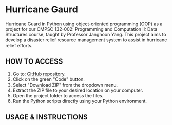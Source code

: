 # Hurricane Gaurd
Hurricane Guard in Python using object-oriented programming (OOP) as a project for our 
CMPSC 132-002: Programming and Computation II: Data Structures course, taught by 
Professor Janghoon Yang. This project aims to develop a disaster relief resource management
system to assist in hurricane relief efforts.

## HOW TO ACCESS
1. Go to: [GitHub repository](https://github.com/smb8456/Pharmaceutical-Inventory).
2. Click on the green "Code" button.
3. Select "Download ZIP" from the dropdown menu.
4. Extract the ZIP file to your desired location on your computer.
5. Open the project folder to access the files.
6. Run the Python scripts directly using your Python environment.

## USAGE & INSTRUCTIONS
